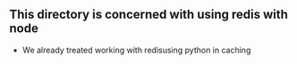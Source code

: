 ## This directory is concerned with using redis with node
* We already treated working with redisusing python in caching